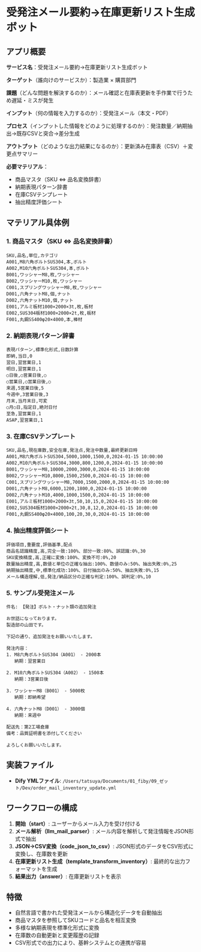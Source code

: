 # 受発注メール要約→在庫更新リスト生成ボット

## アプリ概要

**サービス名**：受発注メール要約→在庫更新リスト生成ボット

**ターゲット**（誰向けのサービスか）：製造業 × 購買部門

**課題**（どんな問題を解決するのか）：メール確認と在庫表更新を手作業で行うため遅延・ミスが発生

**インプット**（何の情報を入力するのか）：受発注メール（本文・PDF）

**プロセス**（インプットした情報をどのように処理するのか）：発注数量／納期抽出→既存CSVと突合→差分生成

**アウトプット**（どのような出力結果になるのか）：更新済み在庫表（CSV）＋変更点サマリー

**必要マテリアル**：
- 商品マスタ（SKU ⇔ 品名変換辞書）
- 納期表現パターン辞書
- 在庫CSVテンプレート
- 抽出精度評価シート

## マテリアル具体例

### 1. 商品マスタ（SKU ⇔ 品名変換辞書）
```
SKU,品名,単位,カテゴリ
A001,M8六角ボルトSUS304,本,ボルト
A002,M10六角ボルトSUS304,本,ボルト
B001,ワッシャーM8,枚,ワッシャー
B002,ワッシャーM10,枚,ワッシャー
C001,スプリングワッシャーM8,枚,ワッシャー
D001,六角ナットM8,個,ナット
D002,六角ナットM10,個,ナット
E001,アルミ板材1000×2000×3t,枚,板材
E002,SUS304板材1000×2000×2t,枚,板材
F001,丸鋼SS400φ20×4000,本,棒材
```

### 2. 納期表現パターン辞書
```
表現パターン,標準化形式,日数計算
即納,当日,0
翌日,翌営業日,1
明日,翌営業日,1
○日後,○営業日後,○
○営業日,○営業日後,○
来週,5営業日後,5
今週中,3営業日後,3
月末,当月末日,可変
○月○日,指定日,絶対日付
至急,翌営業日,1
ASAP,翌営業日,1
```

### 3. 在庫CSVテンプレート
```
SKU,品名,現在庫数,安全在庫,発注点,発注中数量,最終更新日時
A001,M8六角ボルトSUS304,5000,1000,1500,0,2024-01-15 10:00:00
A002,M10六角ボルトSUS304,3000,800,1200,0,2024-01-15 10:00:00
B001,ワッシャーM8,10000,2000,3000,0,2024-01-15 10:00:00
B002,ワッシャーM10,8000,1500,2500,0,2024-01-15 10:00:00
C001,スプリングワッシャーM8,7000,1500,2000,0,2024-01-15 10:00:00
D001,六角ナットM8,6000,1200,1800,0,2024-01-15 10:00:00
D002,六角ナットM10,4000,1000,1500,0,2024-01-15 10:00:00
E001,アルミ板材1000×2000×3t,50,10,15,0,2024-01-15 10:00:00
E002,SUS304板材1000×2000×2t,30,8,12,0,2024-01-15 10:00:00
F001,丸鋼SS400φ20×4000,100,20,30,0,2024-01-15 10:00:00
```

### 4. 抽出精度評価シート
```
評価項目,重要度,評価基準,配点
商品名認識精度,高,完全一致:100%、部分一致:80%、誤認識:0%,30
SKU変換精度,高,正確に変換:100%、変換不可:0%,20
数量抽出精度,高,数値と単位の正確な抽出:100%、数値のみ:50%、抽出失敗:0%,25
納期抽出精度,中,標準化成功:100%、日付抽出のみ:50%、抽出失敗:0%,15
メール構造理解,低,発注/納品区分の正確な判定:100%、誤判定:0%,10
```

### 5. サンプル受発注メール
```
件名: 【発注】ボルト・ナット類の追加発注

お世話になっております。
製造部の山田です。

下記の通り、追加発注をお願いいたします。

発注内容：
1. M8六角ボルトSUS304（A001） - 2000本
   納期：翌営業日
   
2. M10六角ボルトSUS304（A002） - 1500本
   納期：3営業日後
   
3. ワッシャーM8（B001） - 5000枚
   納期：即納希望
   
4. 六角ナットM8（D001） - 3000個
   納期：来週中

配送先：第2工場倉庫
備考：品質証明書を添付してください

よろしくお願いいたします。
```

## 実装ファイル

- **Dify YMLファイル**: `/Users/tatsuya/Documents/01_fiby/09_ゼット/Dev/order_mail_inventory_update.yml`

## ワークフローの構成

1. **開始（start）**: ユーザーからメール入力を受け付ける
2. **メール解析（llm_mail_parser）**: メール内容を解析して発注情報をJSON形式で抽出
3. **JSON→CSV変換（code_json_to_csv）**: JSON形式のデータをCSV形式に変換し、在庫数を更新
4. **在庫更新リスト生成（template_transform_inventory）**: 最終的な出力フォーマットを生成
5. **結果出力（answer）**: 在庫更新リストを表示

## 特徴

- 自然言語で書かれた受発注メールから構造化データを自動抽出
- 商品マスタを参照してSKUコードと品名を相互変換
- 多様な納期表現を標準化形式に変換
- 在庫数の自動更新と変更履歴の記録
- CSV形式での出力により、基幹システムとの連携が容易